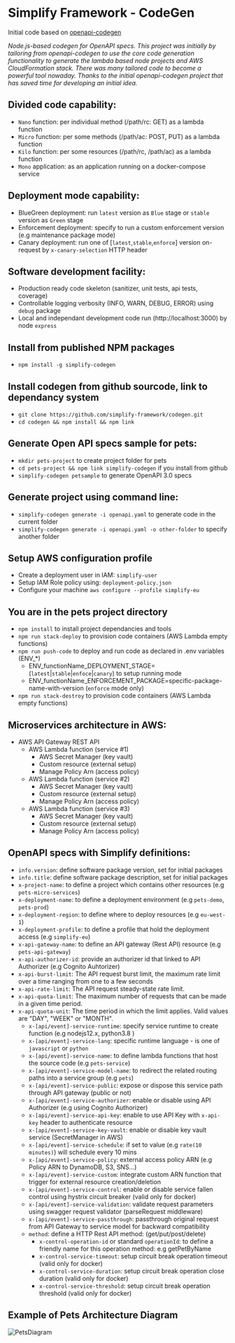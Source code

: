 # Simplify Framework - CodeGen
  
Initial code based on [openapi-codegen](https://github.com/Mermade/openapi-codegen)

*Node.js-based codegen for OpenAPI specs. This project was initially by tailoring from openapi-codegen to use the core code generation functionality to generate the lambda based node projects and AWS CloudFormation stack. There was many tailored code to become a powerful tool nowaday. Thanks to the initial openapi-codegen project that has saved time for developing an initial idea.*

## Divided code capability:
- `Nano` function: per individual method (/path/rc: GET) as a lambda function
- `Micro` function: per some methods (/path/ac: POST, PUT) as a lambda function
- `Kilo` function: per some resources (/path/rc, /path/ac) as a lambda function
- `Mono` application: as an application running on a docker-compose service

## Deployment mode capability:
- BlueGreen deployment: run `latest` version as `Blue` stage or `stable` version as `Green` stage
- Enforcement deployment: specify to run a custom enforcement version (e.g maintenance package mode)
- Canary deployment: run one of [`latest`,`stable`,`enforce`] version on-request by `x-canary-selection` HTTP header

## Software development facility:
- Production ready code skeleton (sanitizer, unit tests, api tests, coverage)
- Controllable logging verbosity (INFO, WARN, DEBUG, ERROR) using `debug` package
- Local and independant development code run (http://localhost:3000) by node `express`

## Install from published NPM packages
- `npm install -g simplify-codegen`

## Install codegen from github sourcode, link to dependancy system
- `git clone https://github.com/simplify-framework/codegen.git`
- `cd codegen && npm install && npm link`

## Generate Open API specs sample for pets:
- `mkdir pets-project` to create project folder for pets
- `cd pets-project && npm link simplify-codegen` if you install from github
- `simplify-codegen petsample` to generate OpenAPI 3.0 specs

## Generate project using command line:
- `simplify-codegen generate -i openapi.yaml` to generate code in the current folder
- `simplify-codegen generate -i openapi.yaml -o other-folder` to specify another folder

## Setup AWS configuration profile
- Create a deployment user in IAM: `simplify-user`
- Setup IAM Role policy using: `deployment-policy.json`
- Configure your machine `aws configure --profile simplify-eu`

## You are in the pets project directory
- `npm install` to install project dependancies and tools
- `npm run stack-deploy` to provision code containers (AWS Lambda empty functions)
- `npm run push-code` to deploy and run code as declared in .env variables (ENV_*)
  + ENV_functionName_DEPLOYMENT_STAGE=(`latest`|`stable`|`enfoce`|`canary`) to setup running mode
  + ENV_functionName_ENFORCEMENT_PACKAGE=specific-package-name-with-version (`enforce` mode only)
- `npm run stack-destroy` to provision code containers (AWS Lambda empty functions)

## Microservices architecture in AWS:
+ AWS API Gateway REST API
  + AWS Lambda function   (service #1)
    - AWS Secret Manager  (key vault)
    - Custom resource     (external setup)
    - Manage Policy Arn   (access policy)
  + AWS Lambda function   (service #2)
    - AWS Secret Manager  (key vault)
    - Custom resource     (external setup)
    - Manage Policy Arn   (access policy)
  + AWS Lambda function   (service #3)
    - AWS Secret Manager  (key vault)
    - Custom resource     (external setup)
    - Manage Policy Arn   (access policy)

## OpenAPI specs with Simplify definitions:
- `info.version`: define software package version, set for initial packages
- `info.title`: define software package description, set for initial packages
- `x-project-name`: to define a project which contains other resources (e.g `pets-micro-services`)
- `x-deployment-name`: to define a deployment environment (e.g `pets-demo`, `pets-prod`)
- `x-deployment-region`: to define where to deploy resources (e.g `eu-west-1`)
- `x-deployment-profile`: to define a profile that hold the deployment access (e.g `simplify-eu`)
- `x-api-gateway-name`: to define an API gateway (Rest API) resource (e.g `pets-api-gateway`)
- `x-api-authorizer-id`: provide an authorizer id that linked to API Authorizer (e.g Cognito Auhtorizer)
- `x-api-burst-limit`: The API request burst limit, the maximum rate limit over a time ranging from one to a few seconds
- `x-api-rate-limit`: The API request steady-state rate limit.
- `x-api-quota-limit`: The maximum number of requests that can be made in a given time period.
- `x-api-quota-unit`: The time period in which the limit applies. Valid values are "DAY", "WEEK" or "MONTH".
  - `x-[api/event]-service-runtime`: specify service runtime to create function (e.g nodejs12.x, python3.8 )
  - `x-[api/event]-service-lang`: specific runtime language - is one of `javascript` or `python`
  - `x-[api/event]-service-name`: to define lambda functions that host the source code (e.g `pets-service`)
  - `x-[api/event]-service-model-name`: to redirect the related routing paths into a service group (e.g `pets`)
  - `x-[api/event]-service-public`: expose or dispose this service path through API gateway (public or not)
  - `x-[api/event]-service-authorizer`: enable or disable using API Authorizer (e.g using Cognito Authorizer)
  - `x-[api/event]-service-api-key`: enable to use API Key with `x-api-key` header to authenticate resource
  - `x-[api/event]-service-key-vault`: enable or disable key vault service (SecretManager in AWS)
  - `x-[api/event]-service-schedule`: if set to value (e.g `rate(10 minutes)`) will schedule every 10 mins
  - `x-[api/event]-service-policy`: external access policy ARN (e.g Policy ARN to DynamoDB, S3, SNS...)
  - `x-[api/event]-service-custom`: integrate custom ARN function that trigger for external resource creation/deletion
  - `x-[api/event]-service-control`: enable or disable service fallen control using hystrix circuit breaker (valid only for docker)
  - `x-[api/event]-service-validation`: validate request parameters using swagger request validator (parseRequest middleware)
  - `x-[api/event]-service-passthrough`: passthrough original request from API Gateway to service model for backward compatibility
  - `method`: define a HTTP Rest API method: (get/put/post/delete)
    - `x-control-operation-id` or standard `operationId`: to define a friendly name for this operation method: e.g getPetByName
    - `x-control-service-timeout`: setup circuit break operation timeout (valid only for docker)
    - `x-control-service-duration`: setup circuit break operation close duration (valid only for docker)
    - `x-control-service-threshold`: setup circuit break operation threshold (valid only for docker)

## Example of Pets Architecture Diagram

![PetsDiagram](https://mermaid-js.github.io/mermaid-live-editor/#/view/eyJjb2RlIjoic3RhdGVEaWFncmFtXG4gIFsqXSAtLT4gYXBpR2F0ZXdheVJlc3RhcGlOYW1lXG4gICAgYXBpR2F0ZXdheVJlc3RhcGlOYW1lIC0tPiBmdW5jdGlvbkZvclBldHNcbiAgICBhcGlHYXRld2F5UmVzdGFwaU5hbWUgLS0-IGZ1bmN0aW9uRm9yUGVvcGxlXG4gICAgYXBpR2F0ZXdheVJlc3RhcGlOYW1lIC0tPiBmdW5jdGlvbkZvckJ5UGV0c1xuICAgIGFwaUdhdGV3YXlSZXN0YXBpTmFtZSAtLT4gZXZlbnRGdW5jdGlvbkZvclBldHNcbiAgICBcbiAgICBmdW5jdGlvbkZvckJ5UGV0czogU2lndjQgSUFNXG4gICAgZnVuY3Rpb25Gb3JQZW9wbGU6IENvZ25pdG8gQXV0aG9yaXplclxuICAgIGZ1bmN0aW9uRm9yUGV0czogU2lndjQgSUFNXG4gICAgZXZlbnRGdW5jdGlvbkZvclBldHM6IFNpZ3Y0IElBTVxuXG4gICAgZnVuY3Rpb25Gb3JCeVBldHMgLS0-IGZ1bmN0aW9uX2hhbmRsZXI6IC9zaG9wcGluZy9wZXRzXG4gICAgZXZlbnRGdW5jdGlvbkZvclBldHMgLS0-IGV2ZW50X2hhbmRsZXI6IC9ldmVudHMvZmVlZC1wZXRzXG4gICAgZXZlbnRfaGFuZGxlciAtLT4gZXZlbnRfaGFuZGxlcjogc2NoZWR1bGVkIGJ5IHJhdGUoMSBkYXlzKVxuXG4gICAgZnVuY3Rpb25Gb3JQZXRzIC0tPiBjcmVhdGVQZXQ6IFBPU1QgL3BldHNcbiAgICBmdW5jdGlvbkZvclBldHMgLS0-IGdldFBldHM6IEdFVCAvcGV0c1xuICAgIGZ1bmN0aW9uRm9yUGV0cyAtLT4gdXBkYXRlUGV0OiBQVVQgL3BldHMve2lkfVxuXG4gICAgZnVuY3Rpb25Gb3JQZW9wbGUgLS0-IGxpbmtQZXRUb1BlcnNvbjogUE9TVCAvcGVvcGxlL3BldHNcbiAgICBmdW5jdGlvbkZvclBlb3BsZSAtLT4gY3JlYXRlUGVvcGxlOiBQT1NUIC9wZW9wbGVcbiAgICBmdW5jdGlvbkZvclBlb3BsZSAtLT4gZ2V0UGVvcGxlOiBHRVQgL3Blb3BsZVxuICAgIGZ1bmN0aW9uRm9yUGVvcGxlIC0tPiBwdXRQZW9wbGU6IFBVVCAvcGVvcGxlL3tpZH1cbiAgXG4gICAgZnVuY3Rpb25faGFuZGxlciAtLT4gU2hvcHBpbmdDYXJ0c1xuICAgIGV2ZW50X2hhbmRsZXIgLS0-IEZlZWRKb2JzXG5cbiAgICBjcmVhdGVQZXQgLS0-IFBldHNUYWJsZVxuICAgIGdldFBldHMgLS0-IFBldHNUYWJsZVxuICAgIHVwZGF0ZVBldCAtLT4gUGV0c1RhYmxlXG4gICAgY3JlYXRlUGVvcGxlIC0tPiBQZW9wbGVUYWJsZVxuXG4gICAgbGlua1BldFRvUGVyc29uIC0tPiBQZW9wbGVQZXRzVGFibGVcbiAgICBnZXRQZW9wbGUgLS0-IFBlb3BsZVRhYmxlXG4gICAgcHV0UGVvcGxlIC0tPiBQZW9wbGVUYWJsZVxuXHRcdFx0XHRcdCIsIm1lcm1haWQiOnsidGhlbWUiOiJkZWZhdWx0In0sInVwZGF0ZUVkaXRvciI6ZmFsc2V9)


